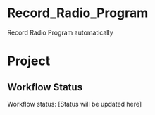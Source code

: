 # Record_Radio_Program

Record Radio Program automatically


# Project

## Workflow Status
Workflow status: [Status will be updated here]
